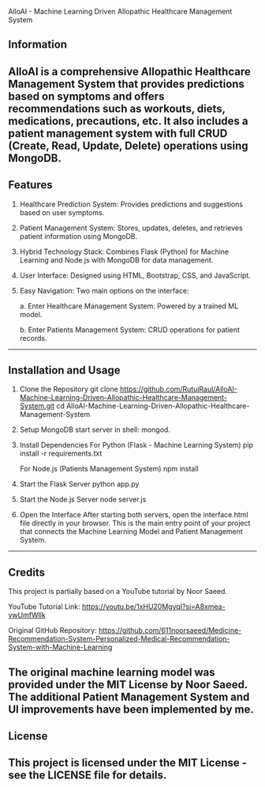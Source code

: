 AlloAI - Machine Learning Driven Allopathic Healthcare Management System

## Information
AlloAI is a comprehensive Allopathic Healthcare Management System that provides predictions based on symptoms and offers recommendations such as workouts, diets, medications, precautions, etc. It also includes a patient management system with full CRUD (Create, Read, Update, Delete) operations using MongoDB.
---

## Features
1. Healthcare Prediction System: Provides predictions and suggestions based on user symptoms.
   
2. Patient Management System: Stores, updates, deletes, and retrieves patient information using MongoDB.
   
3. Hybrid Technology Stack: Combines Flask (Python) for Machine Learning and Node.js with MongoDB for data management.
   
4. User Interface: Designed using HTML, Bootstrap, CSS, and JavaScript.
   
5. Easy Navigation: Two main options on the interface:
    
    a. Enter Healthcare Management System: Powered by a trained ML model.
   
    b. Enter Patients Management System: CRUD operations for patient records.
--- 

## Installation and Usage

1. Clone the Repository
git clone https://github.com/RutujRaul/AlloAI-Machine-Learning-Driven-Allopathic-Healthcare-Management-System.git
cd AlloAI-Machine-Learning-Driven-Allopathic-Healthcare-Management-System

2. Setup MongoDB
   start server in shell: mongod.

3. Install Dependencies
For Python (Flask - Machine Learning System)
pip install -r requirements.txt

   For Node.js (Patients Management System)
   npm install

4. Start the Flask Server
python app.py

5. Start the Node.js Server
node server.js

6. Open the Interface
After starting both servers, open the interface.html file directly in your browser.
This is the main entry point of your project that connects the Machine Learning Model and Patient Management System.
--- 

## Credits

This project is partially based on a YouTube tutorial by Noor Saeed.

YouTube Tutorial Link: https://youtu.be/1xHU20MgvqI?si=A8xmea-vwUmfWllk

Original GitHub Repository: https://github.com/611noorsaeed/Medicine-Recommendation-System-Personalized-Medical-Recommendation-System-with-Machine-Learning

The original machine learning model was provided under the MIT License by Noor Saeed. The additional Patient Management System and UI improvements have been implemented by me.
--- 


## License
This project is licensed under the MIT License - see the LICENSE file for details.
--- 
